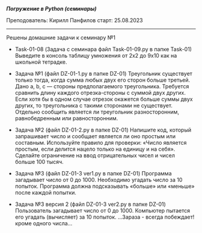 ***Погружение в Python (семинары)***

Преподователь: Кирилл Панфилов
старт: 25.08.2023

-----------------------------------------------------
Решены домашние задачи к семинару №1

* Task-01-08 (Задача с семинара файл Task-01-09.py в папке Task-01)
Выведите в консоль таблицу умножения от 2х2 до 9х10 как на школьной тетрадке.

* Задача №1 (файл DZ-01-1.py в папке DZ-01)
Треугольник существует только тогда, когда сумма любых двух его сторон больше третьей.
Дано a, b, c — стороны предполагаемого треугольника. Требуется сравнить длину каждого отрезка-стороны с
суммой двух других. Если хотя бы в одном случае отрезок окажется больше суммы двух других, то треугольника 
с такими сторонами не существует. Отдельно сообщить является ли треугольник разносторонним, 
равнобедренным или равносторонним.

* Задача №2 (файл DZ-01-2.py в папке DZ-01)
Напишите код, который запрашивает число и сообщает является ли оно простым или составным. 
Используйте правило для проверки: «Число является простым, если делится нацело только на единицу и на себя».
Сделайте ограничение на ввод отрицательных чисел и чисел больше 100 тысяч.

* Задача №3 (файл DZ-01-3 ver1.py в папке DZ-01)
Программа загадывает число от 0 до 1000. Необходимо угадать число за 10 попыток.
Программа должна подсказывать «больше» или «меньше» после каждой попытки.

* Задача №3 версия 2 (файл DZ-01-3 ver2.py в папке DZ-01)
Пользователь загадывает число от 0 до 1000. Компьютер пытается его угадать (вычисляет) за 10 попыток.
...Зараза - всегда побеждает! кроме одного числа...